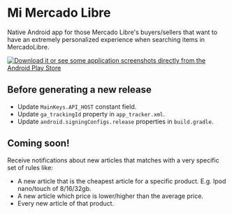 Mi Mercado Libre
==

Native Android app for those Mercado Libre's buyers/sellers that want to have an extremely personalized experience when searching items in MercadoLibre.

[![Download it or see some application screenshots directly from the Android Play Store](http://developer.android.com/images/brand/en_generic_rgb_wo_60.png "Download it or see some application screenshots directly from the Android Play Store")](https://play.google.com/store/apps/details?id=com.nbempire.mimercadolibre)

Before generating a new release
--

* Update `MainKeys.API_HOST` constant field.
* Update `ga_trackingId` property in `app_tracker.xml`.
* Update `android.signingConfigs.release` properties in `build.gradle`.


Coming soon!
--

Receive notifications about new articles that matches with a very specific set of rules like:


* A new article that is the cheapest article for a specific product. E.g. Ipod nano/touch of 8/16/32gb.
* A new article which price is lower/higher than the average price.
* Every new article of that product.